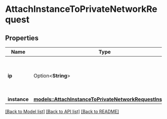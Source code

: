 # AttachInstanceToPrivateNetworkRequest

## Properties

Name | Type | Description | Notes
------------ | ------------- | ------------- | -------------
**ip** | Option<**String**> | Static IP address lease for the corresponding network interface | [optional]
**instance** | [**models::AttachInstanceToPrivateNetworkRequestInstance**](attach_instance_to_private_network_request_instance.md) |  | 

[[Back to Model list]](../README.md#documentation-for-models) [[Back to API list]](../README.md#documentation-for-api-endpoints) [[Back to README]](../README.md)


